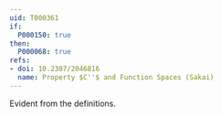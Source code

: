 ```yaml
---
uid: T000361
if:
  P000150: true
then:
  P000068: true
refs:
- doi: 10.2307/2046816
  name: Property $C''$ and Function Spaces (Sakai)
---
```


Evident from the definitions.
